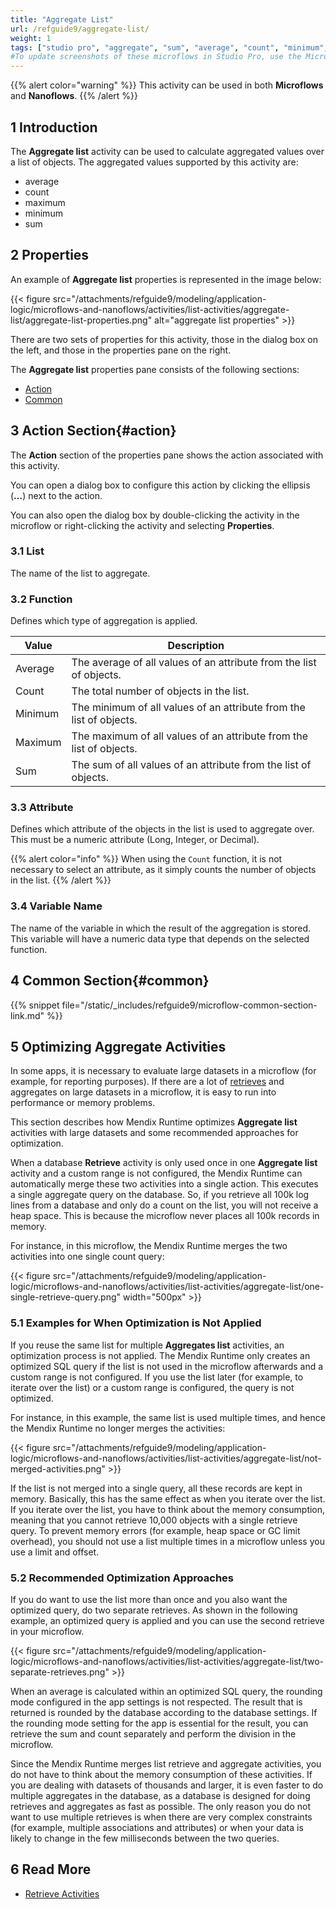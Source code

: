 ```yaml
---
title: "Aggregate List"
url: /refguide9/aggregate-list/
weight: 1
tags: ["studio pro", "aggregate", "sum", "average", "count", "minimum", "maximum", "microflow"]
#To update screenshots of these microflows in Studio Pro, use the Microflow Screenshots app.
---
```


{{% alert color="warning" %}}
This activity can be used in both **Microflows** and **Nanoflows**.
{{% /alert %}}

## 1 Introduction

The **Aggregate list** activity can be used to calculate aggregated values over a list of objects. The aggregated values supported by this activity are:

* average
* count
* maximum
* minimum
* sum

## 2 Properties

An example of **Aggregate list** properties is represented in the image below:

{{< figure src="/attachments/refguide9/modeling/application-logic/microflows-and-nanoflows/activities/list-activities/aggregate-list/aggregate-list-properties.png" alt="aggregate list properties" >}}

There are two sets of properties for this activity, those in the dialog box on the left, and those in the properties pane on the right.

The **Aggregate list** properties pane consists of the following sections:

* [Action](#action)
* [Common](#common)

## 3 Action Section{#action}

The **Action** section of the properties pane shows the action associated with this activity.

You can open a dialog box to configure this action by clicking the ellipsis (**…**) next to the action.

You can also open the dialog box by double-clicking the activity in the microflow or right-clicking the activity and selecting **Properties**.

### 3.1 List

The name of the list to aggregate.

### 3.2 Function

Defines which type of aggregation is applied.

| Value | Description |
| --- | --- |
| Average | The average of all values of an attribute from the list of objects. |
| Count | The total number of objects in the list. |
| Minimum | The minimum of all values of an attribute from the list of objects. |
| Maximum | The maximum of all values of an attribute from the list of objects. |
| Sum | The sum of all values of an attribute from the list of objects. |

### 3.3 Attribute

Defines which attribute of the objects in the list is used to aggregate over. This must be a numeric attribute (Long, Integer, or Decimal).

{{% alert color="info" %}}
When using the `Count` function, it is not necessary to select an attribute, as it simply counts the number of objects in the list.
{{% /alert %}}

### 3.4 Variable Name

The name of the variable in which the result of the aggregation is stored. This variable will have a numeric data type that depends on the selected function.

## 4 Common Section{#common}

{{% snippet file="/static/_includes/refguide9/microflow-common-section-link.md" %}}

## 5 Optimizing Aggregate Activities

In some apps, it is necessary to evaluate large datasets in a microflow (for example, for reporting purposes). If there are a lot of [retrieves](/refguide9/retrieve/) and aggregates on large datasets in a microflow, it is easy to run into performance or memory problems. 

This section describes how Mendix Runtime optimizes **Aggregate list** activities with large datasets and some recommended approaches for optimization. 

When a database **Retrieve** activity is only used once in one **Aggregate list** activity and a custom range is not configured, the Mendix Runtime can automatically merge these two activities into a single action. This executes a single aggregate query on the database. So, if you retrieve all 100k log lines from a database and only do a count on the list, you will not receive a heap space. This is because the microflow never places all 100k records in memory.

For instance, in this microflow, the Mendix Runtime merges the two activities into one single count query:

{{< figure src="/attachments/refguide9/modeling/application-logic/microflows-and-nanoflows/activities/list-activities/aggregate-list/one-single-retrieve-query.png" width="500px" >}}

### 5.1 Examples for When Optimization is Not Applied

If you reuse the same list for multiple **Aggregates list** activities, an optimization process is not applied. The Mendix Runtime only creates an optimized SQL query if the list is not used in the microflow afterwards and a custom range is not configured. If you use the list later (for example, to iterate over the list) or a custom range is configured, the query is not optimized. 

For instance, in this example, the same list is used multiple times, and hence the Mendix Runtime no longer merges the activities:

{{< figure src="/attachments/refguide9/modeling/application-logic/microflows-and-nanoflows/activities/list-activities/aggregate-list/not-merged-activities.png" >}}

If the list is not merged into a single query, all these records are kept in memory. Basically, this has the same effect as when you iterate over the list. If you iterate over the list, you have to think about the memory consumption, meaning that you cannot retrieve 10,000 objects with a single retrieve query. To prevent memory errors (for example, heap space or GC limit overhead), you should not use a list multiple times in a microflow unless you use a limit and offset.

### 5.2 Recommended Optimization Approaches

If you do want to use the list more than once and you also want the optimized query, do two separate retrieves. As shown in the following example, an optimized query is applied and you can use the second retrieve in your microflow.

{{< figure src="/attachments/refguide9/modeling/application-logic/microflows-and-nanoflows/activities/list-activities/aggregate-list/two-separate-retrieves.png" >}}

When an average is calculated within an optimized SQL query, the rounding mode configured in the app settings is not respected. The result that is returned is rounded by the database according to the database settings. If the rounding mode setting for the app is essential for the result, you can retrieve the sum and count separately and perform the division in the microflow.

Since the Mendix Runtime merges list retrieve and aggregate activities, you do not have to think about the memory consumption of these activities. If you are dealing with datasets of thousands and larger, it is even faster to do multiple aggregates in the database, as a database is designed for doing retrieves and aggregates as fast as possible. The only reason you do not want to use multiple retrieves is when there are very complex constraints (for example, multiple associations and attributes) or when your data is likely to change in the few milliseconds between the two queries.

## 6 Read More

* [Retrieve Activities](/refguide9/retrieve/)
